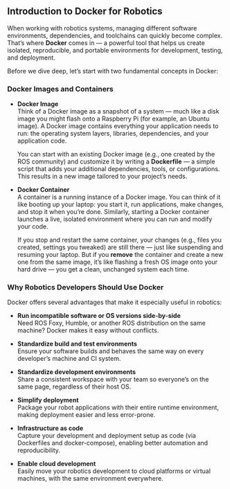 ## Introduction to Docker for Robotics

When working with robotics systems, managing different software environments, dependencies, and toolchains can quickly become complex. That’s where **Docker** comes in — a powerful tool that helps us create isolated, reproducible, and portable environments for development, testing, and deployment.

Before we dive deep, let’s start with two fundamental concepts in Docker:

### Docker Images and Containers

- **Docker Image**  
  Think of a Docker image as a snapshot of a system — much like a disk image you might flash onto a Raspberry Pi (for example, an Ubuntu image). A Docker image contains everything your application needs to run: the operating system layers, libraries, dependencies, and your application code.

  You can start with an existing Docker image (e.g., one created by the ROS community) and customize it by writing a **Dockerfile** — a simple script that adds your additional dependencies, tools, or configurations. This results in a new image tailored to your project’s needs.

- **Docker Container**  
  A container is a running instance of a Docker image. You can think of it like booting up your laptop: you start it, run applications, make changes, and stop it when you’re done. Similarly, starting a Docker container launches a live, isolated environment where you can run and modify your code.

  If you stop and restart the same container, your changes (e.g., files you created, settings you tweaked) are still there — just like suspending and resuming your laptop. But if you **remove** the container and create a new one from the same image, it’s like flashing a fresh OS image onto your hard drive — you get a clean, unchanged system each time.

### Why Robotics Developers Should Use Docker

Docker offers several advantages that make it especially useful in robotics:

- **Run incompatible software or OS versions side-by-side**  
  Need ROS Foxy, Humble, or another ROS distribution on the same machine? Docker makes it easy without conflicts.

- **Standardize build and test environments**  
  Ensure your software builds and behaves the same way on every developer’s machine and CI system.

- **Standardize development environments**  
  Share a consistent workspace with your team so everyone’s on the same page, regardless of their host OS.

- **Simplify deployment**  
  Package your robot applications with their entire runtime environment, making deployment easier and less error-prone.

- **Infrastructure as code**  
  Capture your development and deployment setup as code (via Dockerfiles and docker-compose), enabling better automation and reproducibility.

- **Enable cloud development**  
  Easily move your robotics development to cloud platforms or virtual machines, with the same environment everywhere.
